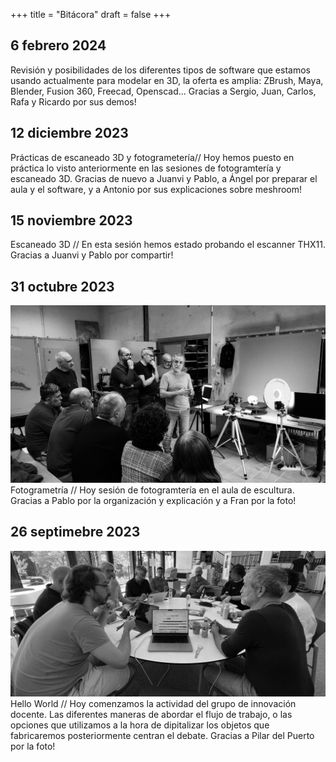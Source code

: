 +++
title = "Bitácora"
draft = false
+++

## 6 febrero 2024
Revisión y posibilidades de los diferentes tipos de software que estamos usando actualmente para modelar en 3D, la oferta es amplia: ZBrush, Maya, Blender, Fusion 360, Freecad, Openscad... Gracias a Sergio, Juan, Carlos, Rafa y Ricardo por sus demos!

## 12 diciembre 2023
Prácticas de escaneado 3D y fotogrametería// Hoy hemos puesto en práctica lo visto anteriormente en las sesiones de fotogramtería y escaneado 3D. Gracias de nuevo a Juanvi y Pablo, a Ángel por preparar el aula y el software, y a Antonio por sus explicaciones sobre meshroom!

## 15 noviembre 2023
Escaneado 3D // En esta sesión hemos estado probando el escanner THX11. Gracias a Juanvi y Pablo por compartir!

## 31 octubre 2023
![Lección anatomía](/content/images/IMG-20231115-WA0001(1).jpg)
Fotogrametría // Hoy sesión de fotogramtería en el aula de escultura. Gracias a Pablo por la organización y explicación y a Fran por la foto!

## 26 septimebre 2023
![Hello World](/content/images/4D0A43B1-1896-422B-9C5C-2160FC592FD0_1_105_c(1).jpg)   
Hello World // Hoy comenzamos la actividad del grupo de innovación docente. Las diferentes maneras de abordar el flujo de trabajo, o las opciones que utilizamos a la hora de dipitalizar los objetos que fabricaremos posteriormente centran el debate. Gracias a Pilar del Puerto por la foto!
